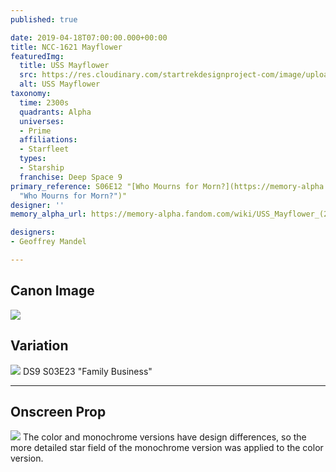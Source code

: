 ```yaml
---
published: true

date: 2019-04-18T07:00:00.000+00:00
title: NCC-1621 Mayflower
featuredImg:
  title: USS Mayflower
  src: https://res.cloudinary.com/startrekdesignproject-com/image/upload/v1555630039/USSMayflower.png
  alt: USS Mayflower
taxonomy:
  time: 2300s
  quadrants: Alpha
  universes:
  - Prime
  affiliations:
  - Starfleet
  types:
  - Starship
  franchise: Deep Space 9
primary_reference: S06E12 "[Who Mourns for Morn?](https://memory-alpha.fandom.com/wiki/Who_Mourns_for_Morn%3F
  "Who Mourns for Morn?")"
designer: ''
memory_alpha_url: https://memory-alpha.fandom.com/wiki/USS_Mayflower_(24th_century)

designers:
- Geoffrey Mandel

---
```

## Canon Image

![](https://res.cloudinary.com/startrekdesignproject-com/image/upload/v1555630039/USSMayflower1.jpg)

## Variation


![](https://res.cloudinary.com/startrekdesignproject-com/image/upload/v1555630039/USSMayflowerVar.jpg)
DS9 S03E23 "Family Business"


___
## Onscreen Prop


![](https://res.cloudinary.com/startrekdesignproject-com/image/upload/v1555630039/USSMayflowerProp.jpg)
The color and monochrome versions have design differences, so the more detailed star field of the monochrome version was applied to the color version.
